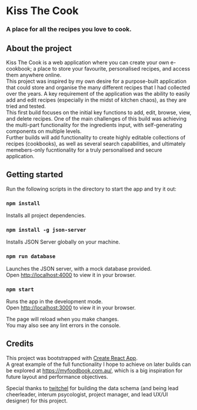 # Kiss The Cook

### A place for all the recipes you love to cook.

## About the project
Kiss The Cook is a web application where you can create your own e-cookbook; a place to store your favourite, personalised recipes, and access them anywhere online.\
This project was inspired by my own desire for a purpose-built application that could store and organise the many different recipes that I had collected over the years. A key requirement of the application was the ability to easily add and edit recipes (especially in the midst of kitchen chaos), as they are tried and tested.\
This first build focuses on the initial key functions to add, edit, browse, view, and delete recipes. One of the main challenges of this build was achieving the multi-part functionality for the ingredients input, with self-generating components on multiple levels.\
Further builds will add functionality to create highly editable collections of recipes (cookbooks), as well as several search capabilities, and ultimately memebers-only fucntionality for a truly personalised and secure application.

## Getting started

Run the following scripts in the directory to start the app and try it out:

### `npm install`

Installs all project dependencies.

### `npm install -g json-server`

Installs JSON Server globally on your machine.

### `npm run database`

Launches the JSON server, with a mock database provided.\
Open [http://localhost:4000](http://localhost:4000) to view it in your browser.

### `npm start`

Runs the app in the development mode.\
Open [http://localhost:3000](http://localhost:3000) to view it in your browser.

The page will reload when you make changes.\
You may also see any lint errors in the console.

## Credits
This project was bootstrapped with [Create React App](https://github.com/facebook/create-react-app).\
A great example of the full functionality I hope to achieve on later builds can be explored at https://myfoodbook.com.au/, which is a big inspiration for future layout and performance objectives.

Special thanks to [twitchel](https://github.com/twitchel) for building the data schema (and being lead cheerleader, interum psycologist, project manager, and lead UX/UI designer) for this project.